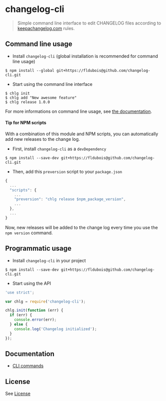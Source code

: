 # changelog-cli

> Simple command line interface to edit CHANGELOG files according to [keepachangelog.com](http://keepachangelog.com/) rules.

## Command line usage

* Install `changelog-cli` (global installation is recommended for command line usage)

```
$ npm install --global git+https://fldubois@github.com/changelog-cli.git
```

* Start using the command line interface

```
$ chlg init
$ chlg add "New awesome feature"
$ chlg release 1.0.0
```

For more informations on command line usage, see [the documentation](docs/CLI.md).

#### Tip for NPM scripts

With a combination of this module and NPM scripts, you can automatically add new releases to the change log.

* First, install `changelog-cli` as a `devDependency`

```
$ npm install --save-dev git+https://fldubois@github.com/changelog-cli.git
```

* Then, add this `preversion` script to your `package.json`

```js
{
  ...
  "scripts": {
    ...
    "preversion": "chlg release $npm_package_version",
    ...
  },
  ...
}
```

Now, new releases will be added to the change log every time you use the `npm version` command.

## Programmatic usage

* Install `changelog-cli` in your project

```
$ npm install --save-dev git+https://fldubois@github.com/changelog-cli.git
```

* Start using the API

```js
'use strict';

var chlg = require('changelog-cli');

chlg.init(function (err) {
  if (err) {
    console.error(err);
  } else {
    console.log('Changelog initialized');
  }
});
```

## Documentation

* [CLI commands](docs/CLI.md)

## License

See [License](LICENSE)
